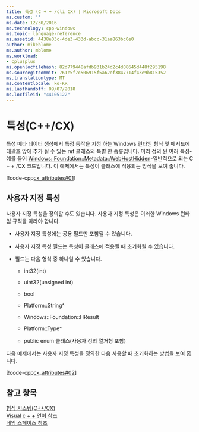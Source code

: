 ```yaml
---
title: 특성 (C + + /cli CX) | Microsoft Docs
ms.custom: ''
ms.date: 12/30/2016
ms.technology: cpp-windows
ms.topic: language-reference
ms.assetid: 4438e03c-4de3-433d-abcc-31aa863bc0e0
author: mikeblome
ms.author: mblome
ms.workload:
- cplusplus
ms.openlocfilehash: 82d779448afdb931b24d2c4d08645d448f295198
ms.sourcegitcommit: 761c5f7c506915f5a62ef3847714f43e9b815352
ms.translationtype: MT
ms.contentlocale: ko-KR
ms.lasthandoff: 09/07/2018
ms.locfileid: "44105122"
---
```

# <a name="attributes-ccx"></a>특성(C++/CX)

특성 메타 데이터 생성에서 특정 동작을 지정 하는 Windows 런타임 형식 및 메서드에 대괄호 앞에 추가 될 수 있는 ref 클래스의 특별 한 종류입니다. 미리 정의 된 여러 특성-예를 들어 [Windows::Foundation::Metadata::WebHostHidden](https://msdn.microsoft.com/library/windows/apps/windows.foundation.metadata.webhosthiddenattribute.aspx)-일반적으로 되는 C + + /CX 코드입니다. 이 예제에서는 특성이 클래스에 적용되는 방식을 보여 줍니다.

[!code-cpp[cx_attributes#01](../cppcx/codesnippet/CPP/cx_attributes/class1.h#01)]

## <a name="custom-attributes"></a>사용자 지정 특성

사용자 지정 특성을 정의할 수도 있습니다. 사용자 지정 특성은 이러한 Windows 런타임 규칙을 따라야 합니다.

- 사용자 지정 특성에는 공용 필드만 포함될 수 있습니다.

- 사용자 지정 특성 필드는 특성이 클래스에 적용될 때 초기화될 수 있습니다.

- 필드는 다음 형식 중 하나일 수 있습니다.

   - int32(int)

   - uint32(unsigned int)

   - bool

   - Platform::String^

   - Windows::Foundation::HResult

   - Platform::Type^

   - public enum 클래스(사용자 정의 열거형 포함)

다음 예제에서는 사용자 지정 특성을 정의한 다음 사용할 때 초기화하는 방법을 보여 줍니다.

[!code-cpp[cx_attributes#02](../cppcx/codesnippet/CPP/cx_attributes/class1.h#02)]

## <a name="see-also"></a>참고 항목

[형식 시스템(C++/CX)](../cppcx/type-system-c-cx.md)<br/>
[Visual c + + 언어 참조](../cppcx/visual-c-language-reference-c-cx.md)<br/>
[네임 스페이스 참조](../cppcx/namespaces-reference-c-cx.md)